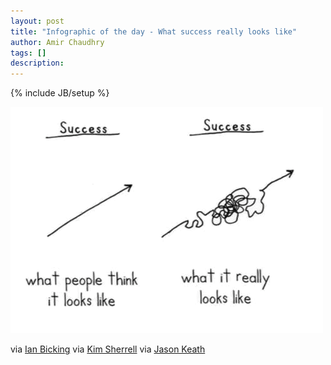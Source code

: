 ```yaml
---
layout: post
title: "Infographic of the day - What success really looks like"
author: Amir Chaudhry
tags: []
description:
---
```

{% include JB/setup %}

[![What success really looks like](/images/what-success-really-looks-like-alpha.png)](https://plus.google.com/117689362923608221663/posts/8v7RBNncmAJ)

via [Ian Bicking](https://plus.google.com/104537541227697934010/posts/HAi5TTMymUx) via [Kim Sherrell](https://plus.google.com/102976465024742837897/posts/fNuHVGKxCVs) via [Jason Keath](https://plus.google.com/117689362923608221663/posts/8v7RBNncmAJ)


